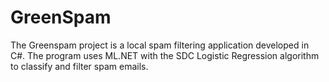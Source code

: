 # GreenSpam
The Greenspam project is a local spam filtering application developed in C#. The program uses ML.NET with the SDC Logistic Regression algorithm to classify and filter spam emails. 
